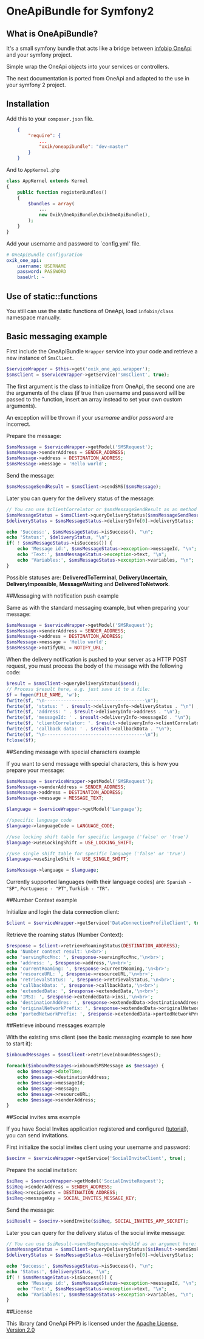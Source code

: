 # OneApiBundle for Symfony2
## What is OneApiBundle?
It's a small symfony bundle that acts like a bridge between [infobip OneApi](https://github.com/infobip/oneapi-php) and your symfony project.

Simple wrap the OneApi objects into your services or controllers.

The next documentation is ported from OneApi and adapted to the use in your symfony 2 project.

## Installation

Add this to your `composer.json` file.

```json
    {
        "require": {
            ...
            "oxik/oneapibundle": "dev-master"
        }
    }
```

And to `AppKernel.php`

```php
class AppKernel extends Kernel
{
    public function registerBundles()
    {
        $bundles = array(
            ...
            new Oxik\OneApiBundle\OxikOneApiBundle(),
        );
    }
}
```

Add your username and password to `config.yml' file.

```yml
# OneApiBundle Configuration
oxik_one_api:
    username: USERNAME
    password: PASSWORD
    baseUrl: ~
```

## Use of static::functions 

You still can use the static functions of OneApi, load `infobin/class` namespace manually.

## Basic messaging example

First include the OneApiBundle `Wrapper` service into your code and retrieve a new instance of `SmsClient`.

```php
$serviceWrapper = $this->get('oxik_one_api.wrapper');
$smsClient = $serviceWrapper->getService('smsClient', true);
```

The first argument is the class to initialize from OneApi, the second one are the arguments of the class (if true then username and password will be passed to the function, insert an array instead to set your own custom arguments).

An exception will be thrown if your *username* and/or *password* are incorrect.

Prepare the message:

```php
$smsMessage = $serviceWrapper->getModel('SMSRequest');
$smsMessage->senderAddress = SENDER_ADDRESS;
$smsMessage->address = DESTINATION_ADDRESS;
$smsMessage->message = 'Hello world';
```

Send the message:

```php
$smsMessageSendResult = $smsClient->sendSMS($smsMessage);
```

Later you can query for the delivery status of the message:

```php
// You can use $clientCorrelator or $smsMessageSendResult as an method call argument here:
$smsMessageStatus = $smsClient->queryDeliveryStatus($smsMessageSendResult);
$deliveryStatus = $smsMessageStatus->deliveryInfo[0]->deliveryStatus;

echo 'Success:', $smsMessageStatus->isSuccess(), "\n";
echo 'Status:', $deliveryStatus, "\n";
if( ! $smsMessageStatus->isSuccess()) {
    echo 'Message id:', $smsMessageStatus->exception->messageId, "\n";
    echo 'Text:', $smsMessageStatus->exception->text, "\n";
    echo 'Variables:', $smsMessageStatus->exception->variables, "\n";
}
```

Possible statuses are: **DeliveredToTerminal**, **DeliveryUncertain**, **DeliveryImpossible**, **MessageWaiting** and **DeliveredToNetwork**.

##Messaging with notification push example

Same as with the standard messaging example, but when preparing your message:

```php
$smsMessage = $serviceWrapper->getModel('SMSRequest');
$smsMessage->senderAddress = SENDER_ADDRESS;
$smsMessage->address = DESTINATION_ADDRESS;
$smsMessage->message = 'Hello world';
$smsMessage->notifyURL = NOTIFY_URL;
```

When the delivery notification is pushed to your server as a HTTP POST request, you must process the body of the message with the following code:

```php
$result = $smsClient->queryDeliveryStatus($send);
// Process $result here, e.g. just save it to a file:
$f = fopen(FILE_NAME, 'w');
fwrite($f, "\n-------------------------------------\n");
fwrite($f, 'status: ' . $result->deliveryInfo->deliveryStatus . "\n") ;
fwrite($f, 'address: ' . $result->deliveryInfo->address . "\n");
fwrite($f, 'messageId: ' . $result->deliveryInfo->messageId . "\n");
fwrite($f, 'clientCorrelator: '. $result->deliveryInfo->clientCorrelator . "\n");
fwrite($f, 'callback data: ' . $result->callbackData . "\n");
fwrite($f, "\n-------------------------------------\n");
fclose($f);
```

##Sending message with special characters example

If you want to send message with special characters, this is how you prepare your message:

```php
$smsMessage = $serviceWrapper->getModel('SMSRequest');
$smsMessage->senderAddress = SENDER_ADDRESS;
$smsMessage->address = DESTINATION_ADDRESS;
$smsMessage->message = MESSAGE_TEXT;

$language = $serviceWrapper->getModel('Language');

//specific language code
$language->languageCode = LANGUAGE_CODE;

//use locking shift table for specific language ('false' or 'true') 
$language->useLockingShift = USE_LOCKING_SHIFT;

//use single shift table for specific language ('false' or 'true')
$language->useSingleShift = USE_SINGLE_SHIFT;

$smsMessage->language = $language;
```

Currently supported languages (with their language codes) are: `Spanish - "SP"`, `Portuguese - "PT"`, `Turkish - "TR"`.

##Number Context example

Initialize and login the data connection client:

```php
$client = $serviceWrapper->getService('DataConnectionProfileClient', true);
``` 

Retrieve the roaming status (Number Context):

```php
$response = $client->retrieveRoamingStatus(DESTINATION_ADDRESS);
echo 'Number context result: \n<br>';
echo 'servingMccMnc: ', $response->servingMccMnc,'\n<br>';
echo 'address: ', $response->address,'\n<br>';
echo 'currentRoaming: ', $response->currentRoaming,'\n<br>';
echo 'resourceURL: ', $response->resourceURL,'\n<br>';
echo 'retrievalStatus: ', $response->retrievalStatus,'\n<br>';
echo 'callbackData: ', $response->callbackData,'\n<br>';
echo 'extendedData: ', $response->extendedData,'\n<br>';
echo 'IMSI: ', $response->extendedData->imsi,'\n<br>';
echo 'destinationAddres: ', $response->extendedData->destinationAddress,'\n<br>';
echo 'originalNetworkPrefix: ', $response->extendedData->originalNetworkPrefix,'\n<br>';
echo 'portedNetworkPrefix: ', $response->extendedData->portedNetworkPrefix,'\n<br>';
```

##Retrieve inbound messages example

With the existing sms client (see the basic messaging example to see how to start it):

```php
$inboundMessages = $smsClient->retrieveInboundMessages();

foreach($inboundMessages->inboundSMSMessage as $message) {
    echo $message->dateTime;
    echo $message->destinationAddress;
    echo $message->messageId;
    echo $message->message;
    echo $message->resourceURL;
    echo $message->senderAddress;
}
```

##Social invites sms example

If you have Social Invites application registered and configured ([tutorial](http://developer.infobip.com/getting-started/tutorials/social-invite)), you can send invitations.

First initialize the social invites client using your username and password:

```php
$socinv = $serviceWrapper->getService('SocialInviteClient', true);
```

Prepare the social invitation:

```php
$siReq = $serviceWrapper->getModel('SocialInviteRequest');
$siReq->senderAddress = SENDER_ADDRESS;
$siReq->recipients = DESTINATION_ADDRESS;
$siReq->messageKey = SOCIAL_INVITES_MESSAGE_KEY;
```

Send the message:

```php
$siResult = $socinv->sendInvite($siReq, SOCIAL_INVITES_APP_SECRET);
```

Later you can query for the delivery status of the social invite message:

```php
// You can use $siResult->sendSmsResponse->bulkId as an argument here:
$smsMessageStatus = $smsClient->queryDeliveryStatus($siResult->sendSmsResponse->bulkId);
$deliveryStatus = $smsMessageStatus->deliveryInfo[0]->deliveryStatus;

echo 'Success:', $smsMessageStatus->isSuccess(), "\n";
echo 'Status:', $deliveryStatus, "\n";
if( ! $smsMessageStatus->isSuccess()) {
    echo 'Message id:', $smsMessageStatus->exception->messageId, "\n";
    echo 'Text:', $smsMessageStatus->exception->text, "\n";
    echo 'Variables:', $smsMessageStatus->exception->variables, "\n";
}
```

##License

This library (and OneApi PHP) is licensed under the [Apache License, Version 2.0](http://www.apache.org/licenses/LICENSE-2.0)
